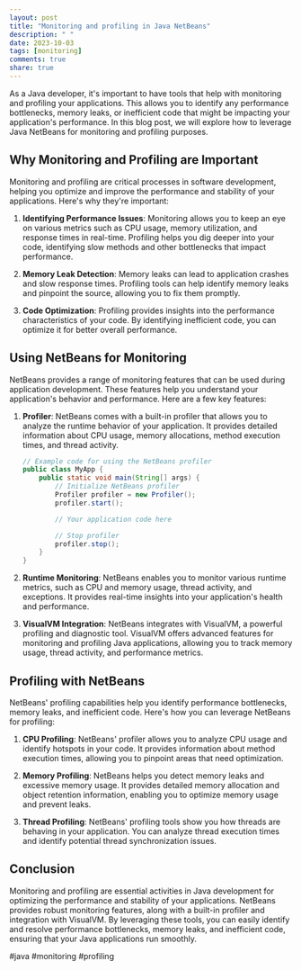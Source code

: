 ```yaml
---
layout: post
title: "Monitoring and profiling in Java NetBeans"
description: " "
date: 2023-10-03
tags: [monitoring]
comments: true
share: true
---
```


As a Java developer, it's important to have tools that help with monitoring and profiling your applications. This allows you to identify any performance bottlenecks, memory leaks, or inefficient code that might be impacting your application's performance. In this blog post, we will explore how to leverage Java NetBeans for monitoring and profiling purposes.

## **Why Monitoring and Profiling are Important**

Monitoring and profiling are critical processes in software development, helping you optimize and improve the performance and stability of your applications. Here's why they're important:

1. **Identifying Performance Issues**: Monitoring allows you to keep an eye on various metrics such as CPU usage, memory utilization, and response times in real-time. Profiling helps you dig deeper into your code, identifying slow methods and other bottlenecks that impact performance.

2. **Memory Leak Detection**: Memory leaks can lead to application crashes and slow response times. Profiling tools can help identify memory leaks and pinpoint the source, allowing you to fix them promptly.

3. **Code Optimization**: Profiling provides insights into the performance characteristics of your code. By identifying inefficient code, you can optimize it for better overall performance.

## **Using NetBeans for Monitoring**

NetBeans provides a range of monitoring features that can be used during application development. These features help you understand your application's behavior and performance. Here are a few key features:

1. **Profiler**: NetBeans comes with a built-in profiler that allows you to analyze the runtime behavior of your application. It provides detailed information about CPU usage, memory allocations, method execution times, and thread activity.

    ```java
    // Example code for using the NetBeans profiler
    public class MyApp {
        public static void main(String[] args) {
            // Initialize NetBeans profiler
            Profiler profiler = new Profiler();
            profiler.start();

            // Your application code here

            // Stop profiler
            profiler.stop();
        }
    }
    ```

2. **Runtime Monitoring**: NetBeans enables you to monitor various runtime metrics, such as CPU and memory usage, thread activity, and exceptions. It provides real-time insights into your application's health and performance.

3. **VisualVM Integration**: NetBeans integrates with VisualVM, a powerful profiling and diagnostic tool. VisualVM offers advanced features for monitoring and profiling Java applications, allowing you to track memory usage, thread activity, and performance metrics.

## **Profiling with NetBeans**

NetBeans' profiling capabilities help you identify performance bottlenecks, memory leaks, and inefficient code. Here's how you can leverage NetBeans for profiling:

1. **CPU Profiling**: NetBeans' profiler allows you to analyze CPU usage and identify hotspots in your code. It provides information about method execution times, allowing you to pinpoint areas that need optimization.

2. **Memory Profiling**: NetBeans helps you detect memory leaks and excessive memory usage. It provides detailed memory allocation and object retention information, enabling you to optimize memory usage and prevent leaks.

3. **Thread Profiling**: NetBeans' profiling tools show you how threads are behaving in your application. You can analyze thread execution times and identify potential thread synchronization issues.

## Conclusion

Monitoring and profiling are essential activities in Java development for optimizing the performance and stability of your applications. NetBeans provides robust monitoring features, along with a built-in profiler and integration with VisualVM. By leveraging these tools, you can easily identify and resolve performance bottlenecks, memory leaks, and inefficient code, ensuring that your Java applications run smoothly.

#java #monitoring #profiling